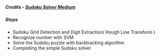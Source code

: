 ##### Credits - [Sudoku Solver Medium](https://caphuuquan.blogspot.com/2017/04/building-simple-sudoku-solver-from.html)

##### Steps
- Sudoku Grid Detection and Digit Extraction( Hough Line Transform )
- Recognize number with SVM
- Solve the Sudoku puzzle with backtracking algorithm
- Completing the simple Sudoku solver
